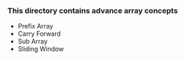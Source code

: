 <h3>	
	This directory contains advance array concepts
</h3>

<ul>
<li>Prefix Array</li>
<li>Carry Forward</li>
<li>Sub Array</li>
<li>Sliding Window</li>
</ul>
